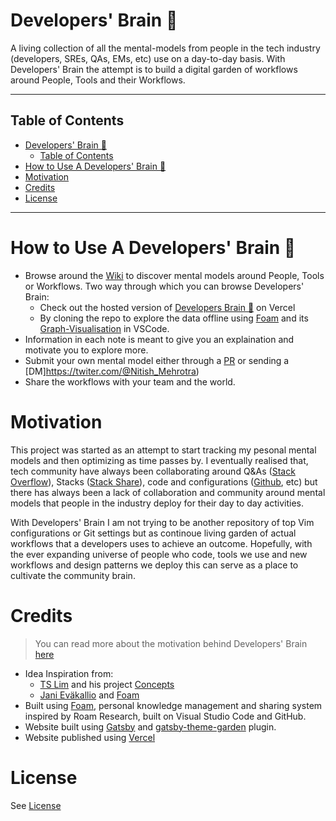 # Developers' Brain 🧠

A living collection of all the mental-models from people in the
tech industry (developers, SREs, QAs, EMs, etc) use on a day-to-day basis.
With Developers' Brain the attempt is to build a digital garden of workflows
around People, Tools and their Workflows.

---

## Table of Contents

- [Developers' Brain 🧠](#developers-brain-)
  - [Table of Contents](#table-of-contents)
- [How to Use A Developers' Brain 🧠](#how-to-use-a-developers-brain-)
- [Motivation](#motivation)
- [Credits](#credits)
- [License](#license)

---

# How to Use A Developers' Brain 🧠

- Browse around the [Wiki](wiki/wiki.md) to discover mental models around
  People, Tools or Workflows. Two way through which you can browse Developers'
  Brain:
  - Check out the hosted version of [Developers Brain
    🧠](https://devlopers-brain.vercel.app/) on Vercel
  - By cloning the repo to explore the data offline using
    [Foam](https://foambubble.github.io/foam/) and its
    [Graph-Visualisation](https://foambubble.github.io/foam/graph-visualisation)
    in VSCode.
- Information in each note is meant to give you an explaination and motivate you to explore more.
- Submit your own mental model either through a
  [PR](https://github.com/nitishMehrotra/developer-brain/pulls) or sending
  a [DM]https://twiter.com/@Nitish_Mehrotra)
- Share the workflows with your team and the world.

# Motivation

This project was started as an attempt to start tracking my pesonal mental models
and then optimizing as time passes by. I eventually realised that,
tech community have always been collaborating around Q&As ([Stack
Overflow](www.stackoverflow.com)), Stacks ([Stack Share](www.stackshare.io)),
code and configurations ([Github](www.github.com), etc) but there has always
been a lack of collaboration and community around mental models that people in
the industry deploy for their day to day activities.

With Developers' Brain I am not trying to be another repository of top Vim
configurations or Git settings but as continoue living garden of actual
workflows that a developers uses to achieve an outcome. Hopefully, with the ever
expanding universe of people who code, tools we use and new workflows and design
patterns we deploy this can serve as a place to cultivate the community brain.

# Credits

> You can read more about the motivation behind Developers' Brain [here](motivation.md)

- Idea Inspiration from:
  - [TS Lim](https://github.com/tslim) and his project [Concepts](https://tslim.github.io/concepts/)
  - [Jani Eväkallio](https://twitter.com/jevakallio) and [Foam](https://foambubble.github.io/)
- Built using [Foam](https://foambubble.github.io/), personal knowledge management and sharing system inspired by Roam Research, built on Visual Studio Code and GitHub.
- Website built using [Gatsby](https://www.gatsbyjs.org/) and
  [gatsby-theme-garden](https://www.gatsbyjs.org/packages/gatsby-theme-garden/) plugin.
- Website published using [Vercel](https://www.vercel.com)

# License

See [License](https://github.com/nitishMehrotra/developers-brain/blob/main/LICENSE)
